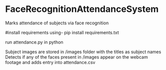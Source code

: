 # FaceRecognitionAttendanceSystem
Marks attendance of subjects via face recognition 

#install requirements using-
pip install requirements.txt

run attendance.py in python


Subject images are stored in /images folder with the titles as subject names
Detects if any of the faces present in /images appear on the webcam footage and adds entry into attendance.csv 



